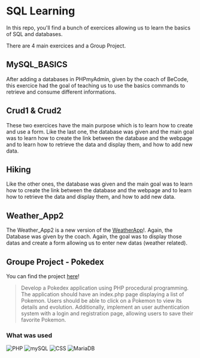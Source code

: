 # SQL Learning

In this repo, you'll find a bunch of exercices allowing us to learn the basics of SQL and databases.

There are 4 main exercices and a Group Project.

## MySQL_BASICS

After adding a databases in PHPmyAdmin, given by the coach of BeCode, this exercice had the goal of teaching us to use the basics commands to retrieve and consume different informations.

## Crud1 & Crud2

These two exercices have the main purpose which is to learn how to create and use a form. Like the last one, the database was given and the main goal was to learn how to create the link between the database and the webpage and to learn how to retrieve the data and display them, and how to add new data.

## Hiking

Like the other ones, the database was given and the main goal was to learn how to create the link between the database and the webpage and to learn how to retrieve the data and display them, and how to add new data.

## Weather_App2

The Weather_App2 is a new version of the [WeatherApp](https://github.com/RosaBld/WeatherApp)!. Again, the Database was given by the coach. Again, the goal was to display those datas and create a form allowing us to enter new datas (weather related).

## Groupe Project - Pokedex

You can find the project [here](https://github.com/JustineLeleu/Pokedex)!

> Develop a Pokedex application using PHP procedural programming. The application should have an index.php page displaying a list of Pokemon. Users should be able to click on a Pokemon to view its details and evolution. Additionally, implement an user authentication system with a login and registration page, allowing users to save their favorite Pokemon.

### What was used

![PHP](https://img.shields.io/badge/PHP-777BB4?style=for-the-badge&logo=php&logoColor=white)
![mySQL](https://img.shields.io/badge/MySQL-005C84?style=for-the-badge&logo=mysql&logoColor=white)
![CSS](https://img.shields.io/badge/CSS3-1572B6?style=for-the-badge&logo=css3&logoColor=white)
![MariaDB](https://img.shields.io/badge/MariaDB-003545?style=for-the-badge&logo=mariadb&logoColor=white)